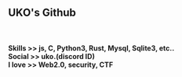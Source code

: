 <h2>UKO's Github</h2>
<br>
<br>
<strong>Skills >> js, C, Python3, Rust, Mysql, Sqlite3, etc..</strong>
<br>
<strong>Social >> uko.(discord ID) </strong>
<br>
<strong>I love >> Web2.0, security, CTF</strong>
